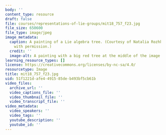 ```yaml
---
body: ''
content_type: resource
draft: false
file: courses/representations-of-lie-groups/mit18_757_f23.jpg
file_size: 650600
file_type: image/jpeg
image_metadata:
  caption: A painting of a Lie algebra tree. (Courtesy of Natalia Rozhkovskaya. Used
    with permission.)
  credit: ''
  image-alt: A painting with a big red tree at the middle of the image.
learning_resource_types: []
license: https://creativecommons.org/licenses/by-nc-sa/4.0/
resourcetype: Image
title: mit18_757_f23.jpg
uid: 51f1221d-afe4-4915-85de-b493bf5cb61b
video_files:
  archive_url: ''
  video_captions_file: ''
  video_thumbnail_file: ''
  video_transcript_file: ''
video_metadata:
  video_speakers: ''
  video_tags: ''
  youtube_description: ''
  youtube_id: ''
---
```

